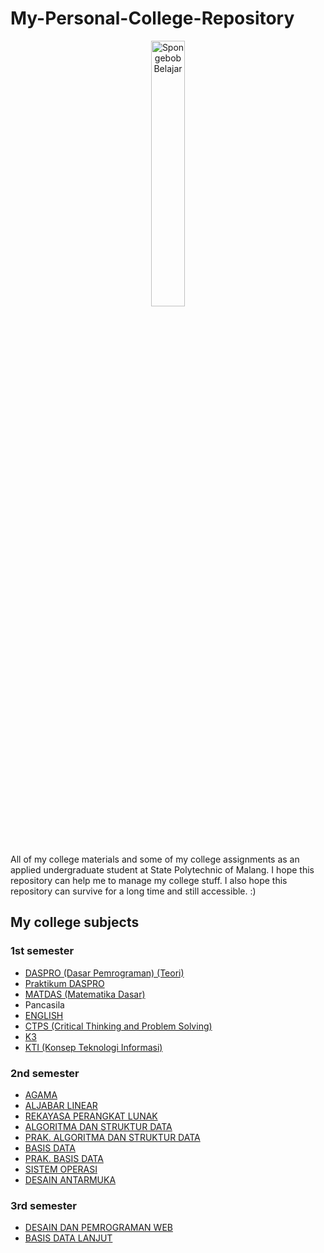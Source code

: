 # My-Personal-College-Repository
<p align="center">
   <img src="https://media.tenor.com/uyV5AiN5CxsAAAAC/spongebob-study.gif" width="33%" alt="Spongebob Belajar">
</p>

All of my college materials and some of my college assignments as an applied undergraduate student at State Polytechnic of Malang. 
I hope this repository can help me to manage my college stuff. I also hope this repository can survive for a long time and still accessible. :)
## My college subjects
### 1st semester
- [DASPRO (Dasar Pemrograman) (Teori)](semester-1/05-dasar-pemrograman) 
- [Praktikum DASPRO](semester-1/06-praktikum-dasar-pemrograman)
- [MATDAS (Matematika Dasar)](semester-1/04-matematika-dasar)
- Pancasila
- [ENGLISH](semester-1/03-english-1)
- [CTPS (Critical Thinking and Problem Solving)](semester-1/02-critical-thinking-and-problem-solving)
- [K3](semester-1/07-kesehatan-dan-keselamatan-kerja)
- [KTI (Konsep Teknologi Informasi)](semester-1/01-konsep-teknologi-informasi)

### 2nd semester
- [AGAMA](semester-2/01-AGAMA)
- [ALJABAR LINEAR](semester-2/02-aljabar-linear)
- [REKAYASA PERANGKAT LUNAK](semester-2/03-rekayasa-perangkat-lunak)
- [ALGORITMA DAN STRUKTUR DATA](semester-2/04-algoritma-dan-struktur-data)
- [PRAK. ALGORITMA DAN STRUKTUR DATA](semester-2/05-praktikum-algoritma-dan-struktur-data)
- [BASIS DATA](semester-2/06-basis-data)
- [PRAK. BASIS DATA](semester-2/07-praktikum-basis-data)
- [SISTEM OPERASI](semester-2/08-sistem-operasi)
- [DESAIN ANTARMUKA](semester-2/09-desain-antarmuka)

### 3rd semester
- [DESAIN DAN PEMROGRAMAN WEB](https://github.com/FarrelAD/Kuliah-Web-Basic)
- [BASIS DATA LANJUT](semester-3/07-basis-data-lanjut)
